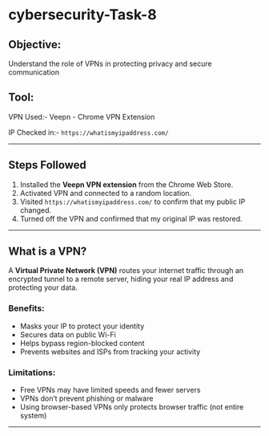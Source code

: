 # cybersecurity-Task-8

## Objective: 
Understand the role of VPNs in protecting privacy and secure communication

## Tool: 
VPN Used:- Veepn - Chrome VPN Extension

IP Checked in:- `https://whatismyipaddress.com/`

---

## Steps Followed

1. Installed the **Veepn VPN extension** from the Chrome Web Store.
2. Activated VPN and connected to a random location.
3. Visited `https://whatismyipaddress.com/` to confirm that my public IP changed.
4. Turned off the VPN and confirmed that my original IP was restored.

---

## What is a VPN?
A **Virtual Private Network (VPN)** routes your internet traffic through an encrypted tunnel to a remote server, hiding your real IP address and protecting your data.

### Benefits:
- Masks your IP to protect your identity
- Secures data on public Wi-Fi
- Helps bypass region-blocked content
- Prevents websites and ISPs from tracking your activity

### Limitations:
- Free VPNs may have limited speeds and fewer servers
- VPNs don’t prevent phishing or malware
- Using browser-based VPNs only protects browser traffic (not entire system)

---
